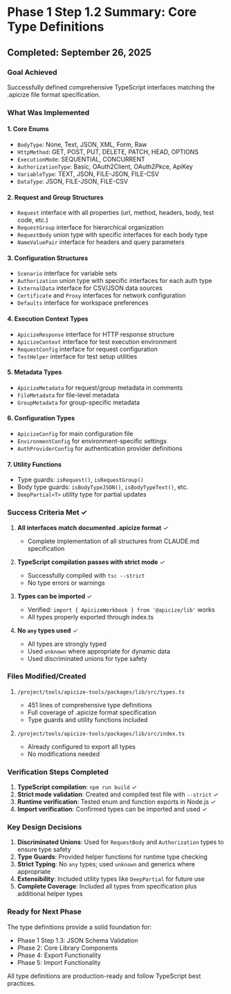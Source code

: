 # Phase 1 Step 1.2 Summary: Core Type Definitions

## Completed: September 26, 2025

### Goal Achieved
Successfully defined comprehensive TypeScript interfaces matching the .apicize file format specification.

### What Was Implemented

#### 1. Core Enums
- `BodyType`: None, Text, JSON, XML, Form, Raw
- `HttpMethod`: GET, POST, PUT, DELETE, PATCH, HEAD, OPTIONS
- `ExecutionMode`: SEQUENTIAL, CONCURRENT
- `AuthorizationType`: Basic, OAuth2Client, OAuth2Pkce, ApiKey
- `VariableType`: TEXT, JSON, FILE-JSON, FILE-CSV
- `DataType`: JSON, FILE-JSON, FILE-CSV

#### 2. Request and Group Structures
- `Request` interface with all properties (url, method, headers, body, test code, etc.)
- `RequestGroup` interface for hierarchical organization
- `RequestBody` union type with specific interfaces for each body type
- `NameValuePair` interface for headers and query parameters

#### 3. Configuration Structures
- `Scenario` interface for variable sets
- `Authorization` union type with specific interfaces for each auth type
- `ExternalData` interface for CSV/JSON data sources
- `Certificate` and `Proxy` interfaces for network configuration
- `Defaults` interface for workspace preferences

#### 4. Execution Context Types
- `ApicizeResponse` interface for HTTP response structure
- `ApicizeContext` interface for test execution environment
- `RequestConfig` interface for request configuration
- `TestHelper` interface for test setup utilities

#### 5. Metadata Types
- `ApicizeMetadata` for request/group metadata in comments
- `FileMetadata` for file-level metadata
- `GroupMetadata` for group-specific metadata

#### 6. Configuration Types
- `ApicizeConfig` for main configuration file
- `EnvironmentConfig` for environment-specific settings
- `AuthProviderConfig` for authentication provider definitions

#### 7. Utility Functions
- Type guards: `isRequest()`, `isRequestGroup()`
- Body type guards: `isBodyTypeJSON()`, `isBodyTypeText()`, etc.
- `DeepPartial<T>` utility type for partial updates

### Success Criteria Met ✓

1. **All interfaces match documented .apicize format** ✓
   - Complete implementation of all structures from CLAUDE.md specification

2. **TypeScript compilation passes with strict mode** ✓
   - Successfully compiled with `tsc --strict`
   - No type errors or warnings

3. **Types can be imported** ✓
   - Verified: `import { ApicizeWorkbook } from '@apicize/lib'` works
   - All types properly exported through index.ts

4. **No `any` types used** ✓
   - All types are strongly typed
   - Used `unknown` where appropriate for dynamic data
   - Used discriminated unions for type safety

### Files Modified/Created

1. `/project/tools/apicize-tools/packages/lib/src/types.ts`
   - 451 lines of comprehensive type definitions
   - Full coverage of .apicize format specification
   - Type guards and utility functions included

2. `/project/tools/apicize-tools/packages/lib/src/index.ts`
   - Already configured to export all types
   - No modifications needed

### Verification Steps Completed

1. **TypeScript compilation**: `npm run build` ✓
2. **Strict mode validation**: Created and compiled test file with `--strict` ✓
3. **Runtime verification**: Tested enum and function exports in Node.js ✓
4. **Import verification**: Confirmed types can be imported and used ✓

### Key Design Decisions

1. **Discriminated Unions**: Used for `RequestBody` and `Authorization` types to ensure type safety
2. **Type Guards**: Provided helper functions for runtime type checking
3. **Strict Typing**: No `any` types; used `unknown` and generics where appropriate
4. **Extensibility**: Included utility types like `DeepPartial` for future use
5. **Complete Coverage**: Included all types from specification plus additional helper types

### Ready for Next Phase
The type definitions provide a solid foundation for:
- Phase 1 Step 1.3: JSON Schema Validation
- Phase 2: Core Library Components
- Phase 4: Export Functionality
- Phase 5: Import Functionality

All type definitions are production-ready and follow TypeScript best practices.